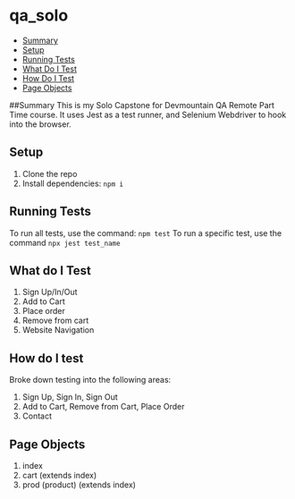 # qa_solo

- [Summary](#summary)
- [Setup](#setup)
- [Running Tests](#running-tests)
- [What Do I Test](#what-do-I-test)
- [How Do I Test](#how-do-I-test)
- [Page Objects](#page-objects)

##Summary
This is my Solo Capstone for Devmountain QA Remote Part Time course. It uses Jest as a test runner, and Selenium Webdriver to hook into the browser.

## Setup
1. Clone the repo
2. Install dependencies: `npm i`

## Running Tests
To run all tests, use the command: `npm test`
To run a specific test, use the command `npx jest test_name`

## What do I Test
1. Sign Up/In/Out
2. Add to Cart
3. Place order
4. Remove from cart
5. Website Navigation 

## How do I test
Broke down testing into the following areas:
1. Sign Up, Sign In, Sign Out
2. Add to Cart, Remove from Cart, Place Order
3. Contact

## Page Objects
1. index
2. cart (extends index)
3. prod (product) (extends index)
